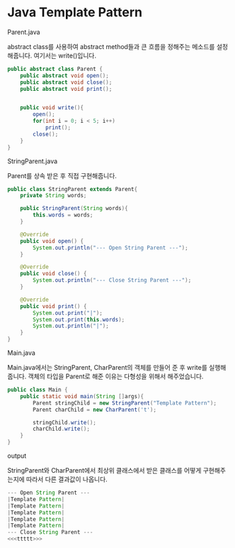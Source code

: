 # Java Template Pattern

Parent.java

abstract class를 사용하여 abstract method들과 큰 흐름을 정해주는 메소드를 설정해줍니다. 여기서는 write()입니다.

```java
public abstract class Parent {
    public abstract void open();
    public abstract void close();
    public abstract void print();


    public void write(){
        open();
        for(int i = 0; i < 5; i++)
            print();
        close();
    }
}
```

StringParent.java

Parent를 상속 받은 후 직접 구현해줍니다. 

```java
public class StringParent extends Parent{
    private String words;

    public StringParent(String words){
        this.words = words;
    }

    @Override
    public void open() {
        System.out.println("--- Open String Parent ---");
    }

    @Override
    public void close() {
        System.out.println("--- Close String Parent ---");
    }

    @Override
    public void print() {
        System.out.print("|");
        System.out.print(this.words);
        System.out.println("|");
    }
}
```

Main.java

Main.java에서는 StringParent, CharParent의 객체를 만들어 준 후 write를 실행해줍니다.
객체의 타입을 Parent로 해준 이유는 다형성을 위해서 해주었습니다.

```java
public class Main {
    public static void main(String []args){
        Parent stringChild = new StringParent("Template Pattern");
        Parent charChild = new CharParent('t');

        stringChild.write();
        charChild.write();
    }
}
```

output 

StringParent와 CharParent에서 최상위 클래스에서 받은 클래스를 어떻게 구현해주는지에 따라서 다른 결과값이 나옵니다.

```java
--- Open String Parent ---
|Template Pattern|
|Template Pattern|
|Template Pattern|
|Template Pattern|
|Template Pattern|
--- Close String Parent ---
<<<ttttt>>>
```